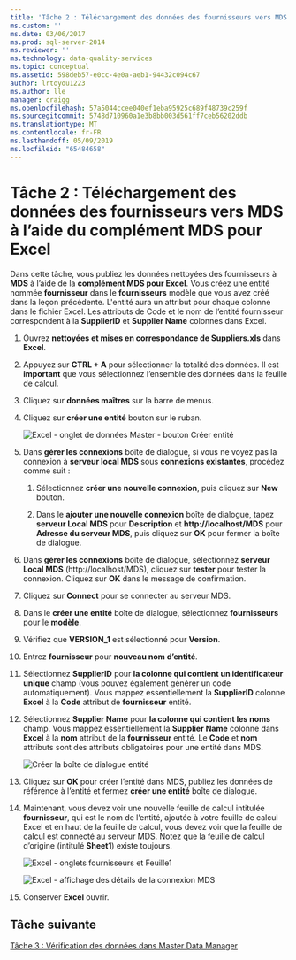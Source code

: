 ```yaml
---
title: 'Tâche 2 : Téléchargement des données des fournisseurs vers MDS à l’aide de complément MDS pour Excel | Microsoft Docs'
ms.custom: ''
ms.date: 03/06/2017
ms.prod: sql-server-2014
ms.reviewer: ''
ms.technology: data-quality-services
ms.topic: conceptual
ms.assetid: 598deb57-e0cc-4e0a-aeb1-94432c094c67
author: lrtoyou1223
ms.author: lle
manager: craigg
ms.openlocfilehash: 57a5044ccee040ef1eba95925c689f48739c259f
ms.sourcegitcommit: 5748d710960a1e3b8bb003d561ff7ceb56202ddb
ms.translationtype: MT
ms.contentlocale: fr-FR
ms.lasthandoff: 05/09/2019
ms.locfileid: "65484658"
---
```

# <a name="task-2-uploading-supplier-data-to-mds-using-mds-add-in-for-excel"></a>Tâche 2 : Téléchargement des données des fournisseurs vers MDS à l’aide du complément MDS pour Excel
  Dans cette tâche, vous publiez les données nettoyées des fournisseurs à **MDS** à l’aide de la **complément MDS pour Excel**. Vous créez une entité nommée **fournisseur** dans le **fournisseurs** modèle que vous avez créé dans la leçon précédente. L'entité aura un attribut pour chaque colonne dans le fichier Excel. Les attributs de Code et le nom de l’entité fournisseur correspondent à la **SupplierID** et **Supplier Name** colonnes dans Excel.  
  
1.  Ouvrez **nettoyées et mises en correspondance de Suppliers.xls** dans **Excel**.  
  
2.  Appuyez sur **CTRL + A** pour sélectionner la totalité des données. Il est **important** que vous sélectionnez l’ensemble des données dans la feuille de calcul.  
  
3.  Cliquez sur **données maîtres** sur la barre de menus.  
  
4.  Cliquez sur **créer une entité** bouton sur le ruban.  
  
     ![Excel - onglet de données Master - bouton Créer entité](../../2014/tutorials/media/et-ulingsdtomdsusingmdsaddinforexcel-01.jpg "Excel - onglet de données Master - bouton Créer entité")  
  
5.  Dans **gérer les connexions** boîte de dialogue, si vous ne voyez pas la connexion à **serveur local MDS** sous **connexions existantes**, procédez comme suit :  
  
    1.  Sélectionnez **créer une nouvelle connexion**, puis cliquez sur **New** bouton.  
  
    2.  Dans le **ajouter une nouvelle connexion** boîte de dialogue, tapez **serveur Local MDS** pour **Description** et **http://localhost/MDS** pour  **Adresse du serveur MDS**, puis cliquez sur **OK** pour fermer la boîte de dialogue.  
  
6.  Dans **gérer les connexions** boîte de dialogue, sélectionnez **serveur Local MDS** (http://localhost/MDS), cliquez sur **tester** pour tester la connexion. Cliquez sur **OK** dans le message de confirmation.  
  
7.  Cliquez sur **Connect** pour se connecter au serveur MDS.  
  
8.  Dans le **créer une entité** boîte de dialogue, sélectionnez **fournisseurs** pour le **modèle**.  
  
9. Vérifiez que **VERSION_1** est sélectionné pour **Version**.  
  
10. Entrez **fournisseur** pour **nouveau nom d’entité**.  
  
11. Sélectionnez **SupplierID** pour **la colonne qui contient un identificateur unique** champ (vous pouvez également générer un code automatiquement). Vous mappez essentiellement la **SupplierID** colonne **Excel** à la **Code** attribut de **fournisseur** entité.  
  
12. Sélectionnez **Supplier Name** pour **la colonne qui contient les noms** champ. Vous mappez essentiellement la **Supplier Name** colonne dans **Excel** à la **nom** attribut de la **fournisseur** entité. Le **Code** et **nom** attributs sont des attributs obligatoires pour une entité dans MDS.  
  
     ![Créer la boîte de dialogue entité](../../2014/tutorials/media/et-ulingsdtomdsusingmdsaddinforexcel-02.jpg "créer la boîte de dialogue d’entité")  
  
13. Cliquez sur **OK** pour créer l’entité dans MDS, publiez les données de référence à l’entité et fermez **créer une entité** boîte de dialogue.  
  
14. Maintenant, vous devez voir une nouvelle feuille de calcul intitulée **fournisseur**, qui est le nom de l’entité, ajoutée à votre feuille de calcul Excel et en haut de la feuille de calcul, vous devez voir que la feuille de calcul est connecté au serveur MDS. Notez que la feuille de calcul d’origine (intitulé **Sheet1**) existe toujours.  
  
     ![Excel - onglets fournisseurs et Feuille1](../../2014/tutorials/media/et-ulingsdtomdsusingmdsaddinforexcel-03.jpg "Excel - onglets fournisseurs et Feuille1")  
  
     ![Excel - affichage des détails de la connexion MDS](../../2014/tutorials/media/et-ulingsdtomdsusingmdsaddinforexcel-04.jpg "Excel - affichage des détails de la connexion MDS")  
  
15. Conserver **Excel** ouvrir.  
  
## <a name="next-task"></a>Tâche suivante  
 [Tâche 3 : Vérification des données dans Master Data Manager](../../2014/tutorials/task-3-verifying-the-data-in-master-data-manager.md)  
  
  
